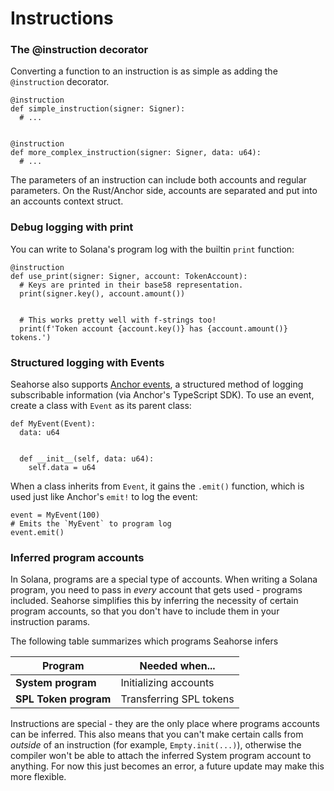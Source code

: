 # Instructions

### The @instruction decorator <a href="#the-instruction-decorator" id="the-instruction-decorator"></a>

Converting a function to an instruction is as simple as adding the `@instruction` decorator.

```
@instruction
def simple_instruction(signer: Signer):
  # ...


@instruction
def more_complex_instruction(signer: Signer, data: u64):
  # ...
```

The parameters of an instruction can include both accounts and regular parameters. On the Rust/Anchor side, accounts are separated and put into an accounts context struct.

### Debug logging with print <a href="#debug-logging-with-print" id="debug-logging-with-print"></a>

You can write to Solana's program log with the builtin `print` function:

```
@instruction
def use_print(signer: Signer, account: TokenAccount):
  # Keys are printed in their base58 representation.
  print(signer.key(), account.amount())


  # This works pretty well with f-strings too!
  print(f'Token account {account.key()} has {account.amount()} tokens.')
```

### Structured logging with Events <a href="#structured-logging-with-events" id="structured-logging-with-events"></a>

Seahorse also supports [Anchor events](https://solana.stackexchange.com/a/2116), a structured method of logging subscribable information (via Anchor's TypeScript SDK). To use an event, create a class with `Event` as its parent class:

```
def MyEvent(Event):
  data: u64


  def __init__(self, data: u64):
    self.data = u64
```

When a class inherits from `Event`, it gains the `.emit()` function, which is used just like Anchor's `emit!` to log the event:

```
event = MyEvent(100)
# Emits the `MyEvent` to program log
event.emit()
```

### Inferred program accounts <a href="#inferred-program-accounts" id="inferred-program-accounts"></a>

In Solana, programs are a special type of accounts. When writing a Solana program, you need to pass in _every_ account that gets used - programs included. Seahorse simplifies this by inferring the necessity of certain program accounts, so that you don't have to include them in your instruction params.

The following table summarizes which programs Seahorse infers

| Program               | Needed when...          |
| --------------------- | ----------------------- |
| **System program**    | Initializing accounts   |
| **SPL Token program** | Transferring SPL tokens |

Instructions are special - they are the only place where programs accounts can be inferred. This also means that you can't make certain calls from _outside_ of an instruction (for example, `Empty.init(...)`), otherwise the compiler won't be able to attach the inferred System program account to anything. For now this just becomes an error, a future update may make this more flexible.

